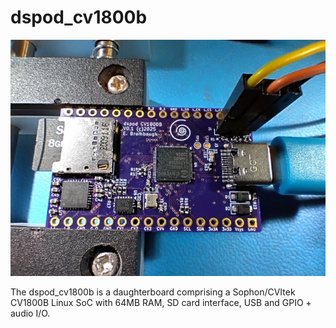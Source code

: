 # dspod_cv1800b

![dspod_cv1800b daughterboard](./doc/dspod_cv1800b.png)

The dspod_cv1800b is a daughterboard comprising a Sophon/CVItek CV1800B Linux SoC
with 64MB RAM, SD card interface, USB and GPIO + audio I/O.


